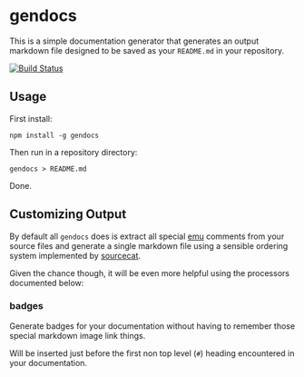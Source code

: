 # gendocs

This is a simple documentation generator that generates an output markdown
file designed to be saved as your `README.md` in your repository.

[![Build Status](https://travis-ci.org/DamonOehlman/gendocs.png?branch=master)](https://travis-ci.org/DamonOehlman/gendocs)

## Usage

First install:

```
npm install -g gendocs
```

Then run in a repository directory:

```
gendocs > README.md
```

Done.

## Customizing Output

By default all `gendocs` does is extract all special
[emu](https://github.com/puffnfresh/emu.js) comments from your source files
and generate a single markdown file using a sensible ordering system
implemented by [sourcecat](https://github.com/DamonOehlman/sourcecat).

Given the chance though, it will be even more helpful using the processors
documented below:

### badges

Generate badges for your documentation without having to remember those
special markdown image link things.

Will be inserted just before the first non top level (`#`) heading
encountered in your documentation.
